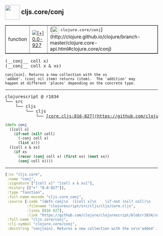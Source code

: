 ## <img width="48px" valign="middle" src="http://i.imgur.com/Hi20huC.png"> cljs.core/conj

 <table border="1">
<tr>
<td>function</td>
<td><a href="https://github.com/cljsinfo/api-refs/tree/0.0-927"><img valign="middle" alt="[+] 0.0-927" src="https://img.shields.io/badge/+-0.0--927-lightgrey.svg"></a> </td>
<td>
[<img height="24px" valign="middle" src="http://i.imgur.com/1GjPKvB.png"> <samp>clojure.core/conj</samp>](http://clojure.github.io/clojure/branch-master/clojure.core-api.html#clojure.core/conj)
</td>
</tr>
</table>

 <samp>
(__conj__ coll x)<br>
(__conj__ coll x & xs)<br>
</samp>

```
conj[oin]. Returns a new collection with the xs
'added'. (conj nil item) returns (item).  The 'addition' may
happen at different 'places' depending on the concrete type.
```

---

 <pre>
clojurescript @ r1834
└── src
    └── cljs
        └── cljs
            └── <ins>[core.cljs:816-827](https://github.com/clojure/clojurescript/blob/r1834/src/cljs/cljs/core.cljs#L816-L827)</ins>
</pre>

```clj
(defn conj
  ([coll x]
    (if-not (nil? coll)
      (-conj coll x)
      (list x)))
  ([coll x & xs]
    (if xs
      (recur (conj coll x) (first xs) (next xs))
      (conj coll x))))
```


---

```clj
{:ns "cljs.core",
 :name "conj",
 :signature ["[coll x]" "[coll x & xs]"],
 :history [["+" "0.0-927"]],
 :type "function",
 :full-name-encode "cljs.core_conj",
 :source {:code "(defn conj\n  ([coll x]\n    (if-not (nil? coll)\n      (-conj coll x)\n      (list x)))\n  ([coll x & xs]\n    (if xs\n      (recur (conj coll x) (first xs) (next xs))\n      (conj coll x))))",
          :filename "clojurescript/src/cljs/cljs/core.cljs",
          :lines [816 827],
          :link "https://github.com/clojure/clojurescript/blob/r1834/src/cljs/cljs/core.cljs#L816-L827"},
 :full-name "cljs.core/conj",
 :clj-symbol "clojure.core/conj",
 :docstring "conj[oin]. Returns a new collection with the xs\n'added'. (conj nil item) returns (item).  The 'addition' may\nhappen at different 'places' depending on the concrete type."}

```
